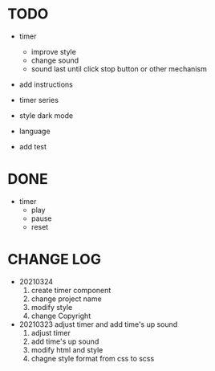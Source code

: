 
# TODO

- timer
  - improve style
  - change sound
  - sound last until click stop button or other mechanism

- add instructions
- timer series
- style dark mode
- language

- add test

# DONE

- timer
  - play
  - pause
  - reset

# CHANGE LOG

- 20210324
  1. create timer component
  2. change project name
  3. modify style
  4. change Copyright
- 20210323 adjust timer and add time's up sound
  1. adjust timer
  2. add time's up sound
  3. modify html and style
  4. chagne style format from css to scss
